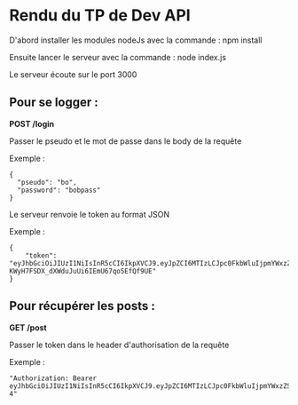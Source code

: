 # Rendu du TP de Dev API

D'abord installer les modules nodeJs avec la commande : npm install

Ensuite lancer le serveur avec la commande : node index.js

Le serveur écoute sur le port 3000

## Pour se logger : 

**POST /login**

Passer le pseudo et le mot de passe dans le body de la requête 

Exemple :
```
{
  "pseudo": "bo",
  "password": "bobpass"
}
```

Le serveur renvoie le token au format JSON 

Exemple : 
```
{
    "token": "eyJhbGciOiJIUzI1NiIsInR5cCI6IkpXVCJ9.eyJpZCI6MTIzLCJpc0FkbWluIjpmYWxzZSwiaWF0IjoxNzA0ODE4NTU1LCJleHAiOjE3MDQ5MDQ5NTV9._htZq2-KWyH7FSDX_dXWduJuUi6IEmU67qo5EfQf9UE"
}
```

## Pour récupérer les posts : 

**GET /post**

Passer le token dans le header d'authorisation de la requête

Exemple :
```
"Authorization: Bearer eyJhbGciOiJIUzI1NiIsInR5cCI6IkpXVCJ9.eyJpZCI6MTIzLCJpc0FkbWluIjpmYWxzZSwiaWF0IjoxNzA0ODE0NjQ1LCJleHAiOjE3MDQ5MDEwNDV9.B9BifNzHyrFsra5hN1f5JqM7HnsbSQWo0waA4CPIQ-4"
```
